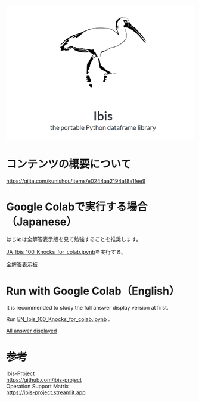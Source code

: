 ![ibis](ibis.png)

# コンテンツの概要について
https://qiita.com/kunishou/items/e0244aa2194af8a1fee9

# Google Colabで実行する場合（Japanese）
はじめは全解答表示版を見て勉強することを推奨します。  
  
[JA_Ibis_100_Knocks_for_colab.ipynb](https://drive.google.com/file/d/1Dw_QsppmVPD3ootAFC9Hcr6BYrdPNxDP/view?usp=sharing)を実行する。

[全解答表示板](https://drive.google.com/file/d/1IL8VDAkqrSG7ixWrnpGuF2_k7-e1NfFi/view?usp=sharing)

# Run with Google Colab（English）
It is recommended to study the full answer display version at first.  
  
Run [EN_Ibis_100_Knocks_for_colab.ipynb](https://drive.google.com/file/d/13HZuvpmdu9NTxDOooceFhFX_fl5vD6Z6/view?usp=sharing) .

[All answer displayed](https://drive.google.com/file/d/1q881d0dG_nLx2nLugSOPrdcjdXpMut8l/view?usp=sharing)

# 参考
Ibis-Project  
https://github.com/ibis-project  
Operation Support Matrix  
https://ibis-project.streamlit.app
